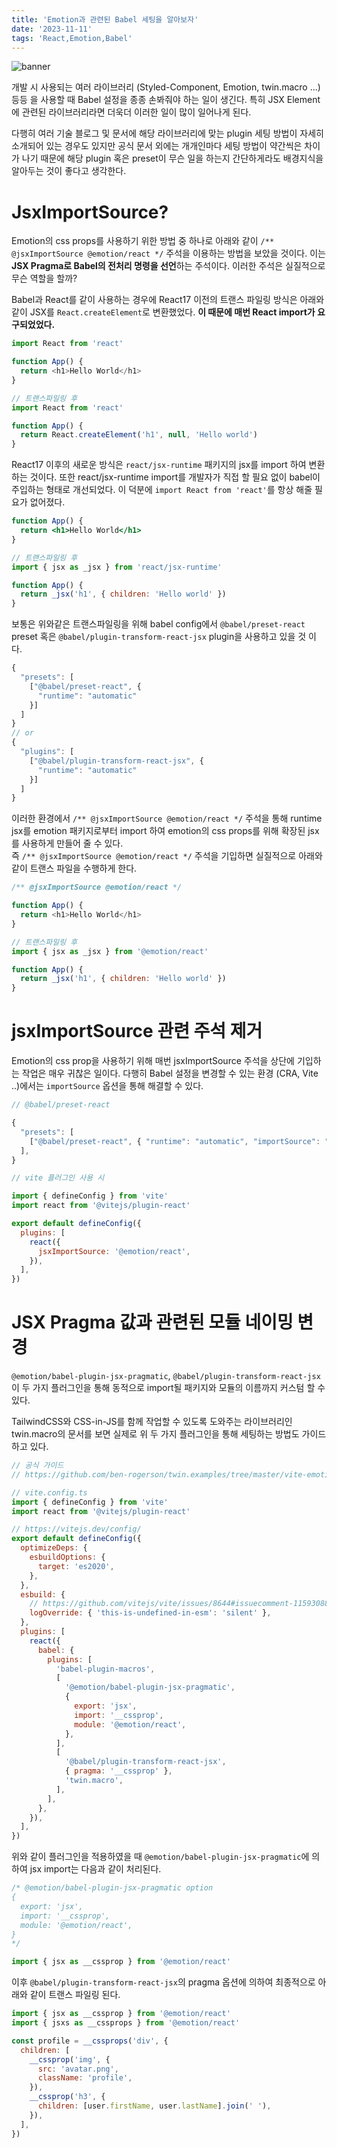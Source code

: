 ```yaml
---
title: 'Emotion과 관련된 Babel 세팅을 알아보자'
date: '2023-11-11'
tags: 'React,Emotion,Babel'
---
```


![banner](./react-emotion-and-babel-img/banner.png)

개발 시 사용되는 여러 라이브러리 (Styled-Component, Emotion, twin.macro ...) 등등 을 사용할 때 Babel 설정을 종종 손봐줘야 하는 일이 생긴다. 특히 JSX Element에 관련된 라이브러리라면
더욱더 이러한 일이 많이 일어나게 된다.

다행히 여러 기술 블로그 및 문서에 해당 라이브러리에 맞는 plugin 세팅 방법이 자세히 소개되어 있는 경우도 있지만 공식 문서 외에는 개개인마다 세팅 방법이 약간씩은 차이가 나기 때문에 해당 plugin 혹은 preset이
무슨 일을 하는지 간단하게라도 배경지식을 알아두는 것이 좋다고 생각한다.

# JsxImportSource?

Emotion의 css props를 사용하기 위한 방법 중 하나로 아래와 같이 `/** @jsxImportSource @emotion/react */` 주석을 이용하는 방법을 보았을 것이다.
이는 **JSX Pragma로 Babel의 전처리 명령을 선언**하는 주석이다. 이러한 주석은 실질적으로 무슨 역할을 할까?

Babel과 React를 같이 사용하는 경우에 React17 이전의 트랜스 파일링 방식은 아래와 같이 JSX를 `React.createElement`로 변환했었다.
**이 때문에 매번 React import가 요구되었었다.**

```js
import React from 'react'

function App() {
  return <h1>Hello World</h1>
}

// 트랜스파일링 후
import React from 'react'

function App() {
  return React.createElement('h1', null, 'Hello world')
}
```

React17 이후의 새로운 방식은 `react/jsx-runtime` 패키지의 jsx를 import 하여 변환하는 것이다. 또한 react/jsx-runtime import를 개발자가 직접 할 필요 없이 babel이 주입하는 형태로 개선되었다. 이 덕분에 `import React from 'react'`를 항상 해줄 필요가 없어졌다.

```jsx
function App() {
  return <h1>Hello World</h1>
}

// 트랜스파일링 후
import { jsx as _jsx } from 'react/jsx-runtime'

function App() {
  return _jsx('h1', { children: 'Hello world' })
}
```

보통은 위와같은 트랜스파일링을 위해 babel config에서 `@babel/preset-react` preset 혹은 `@babel/plugin-transform-react-jsx` plugin을 사용하고 있을 것 이다.

```js
{
  "presets": [
    ["@babel/preset-react", {
      "runtime": "automatic"
    }]
  ]
}
// or
{
  "plugins": [
    ["@babel/plugin-transform-react-jsx", {
      "runtime": "automatic"
    }]
  ]
}
```

이러한 환경에서 `/** @jsxImportSource @emotion/react */` 주석을 통해 runtime jsx를 emotion 패키지로부터 import 하여 emotion의 css props를 위해 확장된 jsx를 사용하게 만들어 줄 수 있다.  
즉 `/** @jsxImportSource @emotion/react */` 주석을 기입하면 실질적으로 아래와 같이 트랜스 파일을 수행하게 한다.

```js
/** @jsxImportSource @emotion/react */

function App() {
  return <h1>Hello World</h1>
}

// 트랜스파일링 후
import { jsx as _jsx } from '@emotion/react'

function App() {
  return _jsx('h1', { children: 'Hello world' })
}
```

# jsxImportSource 관련 주석 제거

Emotion의 css prop을 사용하기 위해 매번 jsxImportSource 주석을 상단에 기입하는 작업은 매우 귀찮은 일이다.
다행히 Babel 설정을 변경할 수 있는 환경 (CRA, Vite ..)에서는 `importSource` 옵션을 통해 해결할 수 있다.

```js
// @babel/preset-react

{
  "presets": [
    ["@babel/preset-react", { "runtime": "automatic", "importSource": "@emotion/react" }]
  ],
}
```

```js
// vite 플러그인 사용 시

import { defineConfig } from 'vite'
import react from '@vitejs/plugin-react'

export default defineConfig({
  plugins: [
    react({
      jsxImportSource: '@emotion/react',
    }),
  ],
})
```

# JSX Pragma 값과 관련된 모듈 네이밍 변경

`@emotion/babel-plugin-jsx-pragmatic`, `@babel/plugin-transform-react-jsx` 이 두 가지 플러그인을 통해
동적으로 import될 패키지와 모듈의 이름까지 커스텀 할 수 있다.

TailwindCSS와 CSS-in-JS를 함께 작업할 수 있도록 도와주는 라이브러리인 twin.macro의 문서를 보면 실제로 위 두 가지 플러그인을 통해 세팅하는 방법도 가이드 하고 있다.

```js
// 공식 가이드
// https://github.com/ben-rogerson/twin.examples/tree/master/vite-emotion-typescript#add-the-vite-config

// vite.config.ts
import { defineConfig } from 'vite'
import react from '@vitejs/plugin-react'

// https://vitejs.dev/config/
export default defineConfig({
  optimizeDeps: {
    esbuildOptions: {
      target: 'es2020',
    },
  },
  esbuild: {
    // https://github.com/vitejs/vite/issues/8644#issuecomment-1159308803
    logOverride: { 'this-is-undefined-in-esm': 'silent' },
  },
  plugins: [
    react({
      babel: {
        plugins: [
          'babel-plugin-macros',
          [
            '@emotion/babel-plugin-jsx-pragmatic',
            {
              export: 'jsx',
              import: '__cssprop',
              module: '@emotion/react',
            },
          ],
          [
            '@babel/plugin-transform-react-jsx',
            { pragma: '__cssprop' },
            'twin.macro',
          ],
        ],
      },
    }),
  ],
})
```

위와 같이 플러그인을 적용하였을 때 `@emotion/babel-plugin-jsx-pragmatic`에 의하여 jsx import는 다음과 같이 처리된다.

```js
/* @emotion/babel-plugin-jsx-pragmatic option
{
  export: 'jsx',
  import: '__cssprop',
  module: '@emotion/react',
}
*/

import { jsx as __cssprop } from '@emotion/react'
```

이후 `@babel/plugin-transform-react-jsx`의 pragma 옵션에 의하여 최종적으로 아래와 같이 트랜스 파일링 된다.

```js
import { jsx as __cssprop } from '@emotion/react'
import { jsxs as __cssprops } from '@emotion/react'

const profile = __cssprops('div', {
  children: [
    __cssprop('img', {
      src: 'avatar.png',
      className: 'profile',
    }),
    __cssprop('h3', {
      children: [user.firstName, user.lastName].join(' '),
    }),
  ],
})
```

